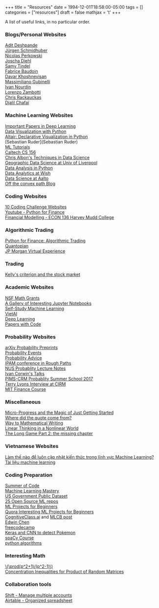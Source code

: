 +++
title = "Resources"
date = 1994-12-01T18:58:00-05:00
tags = []
categories = ["resources"]
draft = false
mathjax = 't'
+++

A list of useful links, in no particular order.

<!--more-->


### Blogs/Personal Websites
[Adit Deshpande](https://adeshpande3.github.io/adeshpande3.github.io/)   
[Jürgen Schmidhuber](http://people.idsia.ch/~juergen/)    
[Nicolas Perkowski](https://www.mathematik.hu-berlin.de/de/forschung/forschungsgebiete/stochastik/stoch-employees/hp-perkowski/teaching)  
[Joscha Diehl](http://personal-homepages.mis.mpg.de/diehl/)  
[Samy Tindel](https://www.math.purdue.edu/~stindel/)  
[Fabrice Baudoin](https://sites.google.com/site/fabricebaudoinwebpage/)  
[Davar Khoshnevisan](http://www.math.utah.edu/~davar/publications.html)  
[Massimiliano Gubinelli](https://www.iam.uni-bonn.de/abteilung-gubinelli/teaching/)  
[Ivan Nourdin](https://sites.google.com/site/ivannourdin/home)  
[Lorenzo Zambotti](http://www.lpsm.paris/dw/doku.php?id=users:zambotti:index)  
[Chris Rackauckas](http://chrisrackauckas.com/)  
[Djalil Chafaï](http://djalil.chafai.net/blog/)  

### Machine Learning Websites

[Important Papers in Deep Learning](/post/deep_learning_papers)  
[Data Visualization with Python](https://towardsdatascience.com/the-next-level-of-data-visualization-in-python-dd6e99039d5e)  
[Altair: Declarative Visualization in Python](https://altair-viz.github.io/)  
[Sebastian Ruder](Sebastian Ruder)  
[ML Tutorials](https://github.com/ujjwalkarn/Machine-Learning-Tutorials)  
[Caltech CS 156](https://www.youtube.com/playlist?list=PLD63A284B7615313A)   
[Chris Albon's Techniques in Data Science](https://chrisalbon.com/)  
[Geographic Data Science at Univ of Liverpool](http://darribas.org/gds15/)  
[Data Analysis in Python](http://www.data-analysis-in-python.org/)  
[Data Analytics at Wish](https://medium.com/wish-engineering/scaling-analytics-at-wish-619eacb97d16)  
[Data Science at Aalto](https://medium.com/@teightd.68/master-acadamia-aalto-university-part1-a6a693fe5cfd)  
[Off the convex path Blog](http://www.offconvex.org/)  

### Coding Websites
[10 Coding Challenge Websites](https://medium.com/coderbyte/the-10-best-coding-challenge-websites-for-2018-12b57645b654)  
[Youtube - Python for Finance](https://www.youtube.com/playlist?list=PLQVvvaa0QuDcOdF96TBtRtuQksErCEBYZ)  
[Financial Modelling - ECON 136 Harvey Mudd College](https://www.palmislandtraders.com/econ136/e136lit.htm) 

### Algorithmic Trading 
[Python for Finance: Algorithmic Trading](https://www.datacamp.com/community/tutorials/finance-python-trading)  
[Quantopian](https://www.quantopian.com/lectures)  
[JP Morgan Virtual Experience](https://www.insidesherpa.com/virtual-internships/prototype/R5iK7HMxJGBgaSbvk/Technology%20Virtual%20Experience)  


### Trading
[Kelly's criterion and the stock market](http://www.edwardothorp.com/wp-content/uploads/2016/11/TheKellyCriterionAndTheStockMarket.pdf)  

### Academic Websites

[NSF Math Grants](https://www.nsf.gov/awards/award_visualization.jsp?org=DMS)  
[A Gallery of Interesting Jupyter Notebooks](https://github.com/jupyter/jupyter/wiki/a-gallery-of-interesting-jupyter-notebooks)  
[Self-Study Machine Learning](https://www.quora.com/What-are-your-recommendations-for-self-studying-machine-learning)  
[VietAI](https://github.com/lampts/vietai)  
[Deep Learning](https://github.com/ChristosChristofidis/awesome-deep-learning#papers)  
[Papers with Code](https://paperswithcode.com/)   

### Probability Websites
[arXiv Probability Preprints](https://arxiv.org/list/math.PR/recent)  
[Probability Events](http://www.math.columbia.edu/department/probability/seminar/upcoming_new.html)  
[Probability Advice](https://web.math.rochester.edu/people/faculty/cmlr/advice.md)  
[IPAM conference in Rough Paths](http://www.ipam.ucla.edu/programs/workshops/rough-paths-theory-and-applications/?tab=schedule)  
[NUS Probablity Lecture Notes](http://www.math.nus.edu.sg/~matsr/teaching.html)  
[Ivan Corwin's Talks](https://www.msri.org/people/20600)  
[PIMS-CRM Probablity Summer School 2017](http://www.math.ubc.ca/Links/ssprob17/)  
[Terry Lyons Interview at CIRM](https://www.youtube.com/watch?v=BTNxqucKjbs)  
[MIT Finance Course](https://www.youtube.com/playlist?list=PLUl4u3cNGP63B2lDhyKOsImI7FjCf6eDW)  

### Miscellaneous
[Micro-Progress and the Magic of Just Getting Started](https://www.nytimes.com/2018/01/22/smarter-living/micro-progress.html)  
[Where did the quote come from?](https://quoteinvestigator.com/)  
[Way to Mathematical Writing](http://tex.loria.fr/typographie/mathwriting.pdf)  
[Linear Thinking in a Nonlinear World](https://hbr.org/2017/05/linear-thinking-in-a-nonlinear-world)  
[The Long Game Part 2: the missing chapter](https://vimeo.com/channels/staffpicks/87448006)  

### Vietnamese Websites
[Làm thế nào để luôn cập nhật kiến thức trong lĩnh vực Machine Learning?](https://viblo.asia/p/question-lam-the-nao-de-luon-cap-nhat-kien-thuc-trong-linh-vuc-machine-learning-maGK7mBxlj2)   
[Tài liệu machine learning](https://forum.machinelearningcoban.com/t/tong-hop-tai-lieu-machine-learning-cho-nguoi-moi-bat-dau/537)

### Coding Preparation
[Summer of Code](https://summerofcode.withgoogle.com/)  
[Machine Learning Mastery](https://machinelearningmastery.com/self-study-machine-learning-projects/)  
[US Government Public Dataset](https://www.data.gov/)  
[25 Open Source ML repos](https://heartbeat.fritz.ai/25-open-source-machine-learning-repos-to-inspire-your-next-project-3b027a90155)  
[ML Projects for Beginners](https://elitedatascience.com/machine-learning-projects-for-beginners)  
[Quora Interesting ML Projects for Beginners](https://www.quora.com/What-are-some-really-interesting-machine-learning-projects-for-beginners)  
[CognitiveClass.ai](https://cognitiveclass.ai/) and [MLCB post](https://forum.machinelearningcoban.com/t/bat-dau-voi-bigdata-nhu-the-nao/55)  
[Edwin Chen](http://blog.echen.me/2017/05/30/exploring-lstms/)  
[freecodecamp](https://learn.freecodecamp.org/)   
[Keras and CNN to detect Pokemon](https://www.pyimagesearch.com/2018/04/16/keras-and-convolutional-neural-networks-cnns/)  
[spaCy Course](https://course.spacy.io/)  
[python algorithms](https://github.com/keon/algorithms)  


### Interesting Math  
[\\(\prod(p^2+1)/(p^2-1)\\)](https://mathoverflow.net/questions/164092/computing-prod-p-fracp2-1p21-without-the-zeta-function)   
[Concentration Inequalities for Product of Random Matrices](https://arxiv.org/pdf/1907.05833.pdf)  

### Collaboration tools
[Shift - Manage multiple accounts](https://tryshift.com/)  
[Airtable - Organized spreadsheet](https://airtable.com/)


